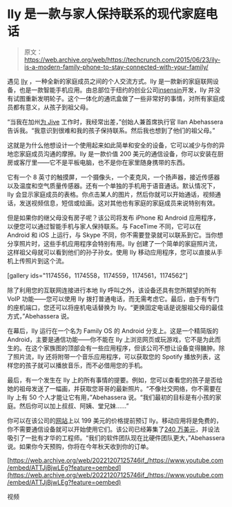 # Ily 是一款与家人保持联系的现代家庭电话 

> 原文：<https://web.archive.org/web/https://techcrunch.com/2015/06/23/ily-is-a-modern-family-phone-to-stay-connected-with-your-family/>

遇见 [Ily](https://web.archive.org/web/20221207125746/https://www.ily.co/) ，一种全新的家庭成员之间的个人交流方式。Ily 是一款新的家庭联网设备，也是一款智能手机应用。由总部位于纽约的创业公司[insensin](https://web.archive.org/web/20221207125746/http://www.insensi.com/)开发，Ily 并没有试图重新发明轮子。这个一体化的通讯盒做了一些非常好的事情，对所有家庭成员都有意义，从孩子到祖父母。

“当我在加州[为 Jive](https://web.archive.org/web/20221207125746/https://beta.techcrunch.com/2014/03/26/producteev-adds-ipad-and-outlook-apps-while-looking-back-at-its-acquisition/) 工作时，我经常出差，”创始人兼首席执行官 Ilan Abehassera 告诉我。“我意识到很难和我的孩子保持联系。然后我也想到了他们的祖父母。”

这就是为什么他想设计一个使用起来如此简单和安全的设备，它可以减少与你的异地恋家庭成员沟通的摩擦。Ily 是一款价值 200 美元的通信设备，你可以安装在厨房或客厅里——它不是平板电脑，也不是你在家里随身携带的东西。

它有一个 8 英寸的触摸屏，一个摄像头，一个麦克风，一个扬声器，接近传感器以及温度和空气质量传感器。还有一个单独的手机用于语音通话。默认情况下，Ily 会显示家庭成员的表格。你点击某人的图片，然后你就可以开始通话，视频通话，发送视频信息，短信或绘画。这对其他也有家庭的家庭成员来说特别有效。

但是如果你的继父母没有房子呢？该公司将发布 iPhone 和 Android 应用程序，以便您可以通过智能手机与家人保持联系。与 FaceTime 不同，它可以在 Android 和 iOS 上运行，与 Skype 不同，你不需要登录就可以联系到它。当你想分享照片时，这些手机应用程序会特别有用。Ily 创建了一个简单的家庭照片流，这样祖父母就可以看到他们的孙子孙女。使用 Ily 移动应用程序，您可以直接从手机上传照片到这个流。

[gallery ids="1174556，1174558，1174559，1174561，1174562"]

除了利用您的互联网连接进行本地 Ily 呼叫之外，该设备还具有您所期望的所有 VoIP 功能——您可以使用 Ily 拨打普通电话，而无需考虑它。最后，由于有专门的座机端口，您还可以将座机电话替换为 Ily。“更换固定电话是说服祖父母的最佳方式，”Abehassera 说。

在幕后，Ily 运行在一个名为 Family OS 的 Android 分支上。这是一个精简版的 Android，主要是通信功能——你不能在 Ily 上浏览网页或玩游戏，它不是为此而生的。在这个家族图的顶部会有一些应用程序，但该公司不想让设备变得臃肿。除了照片流，Ily 还将附带一个音乐应用程序，可以获取您的 Spotify 播放列表，这样您的孩子就可以播放音乐，而不必借用您的手机。

最后，有一个发生在 Ily 上的所有事情的提要。例如，您可以查看您的孩子是否给她的祖母发送了一幅画，并获取您哥哥的最新照片。“不像社交网络，你不需要在 Ily 上有 50 个人才能让它有用，”Abehassera 说。“我们最初的目标是有小孩的家庭。然后你可以加上叔叔、阿姨、堂兄妹……”

你可以在该公司的[网站](https://web.archive.org/web/20221207125746/https://www.ily.co/)上以 199 美元的价格提前预订 Ily。移动应用将是免费的，你不需要通信设备就可以开始使用它们。该公司已经筹集了[240 万美元](https://web.archive.org/web/20221207125746/https://beta.techcrunch.com/2015/01/28/ilan-abehassera-teases-insensi-a-device-for-long-distance-families/)，并设法吸引了一批有才华的工程师。“我们的软件团队现在比硬件团队更大，”Abehassera 说。如果你今天预购，你将在今年秋天收到你的订单。

[https://web.archive.org/web/20221207125746if_/https://www.youtube.com/embed/ATTJjBjwLEg?feature=oembed](https://web.archive.org/web/20221207125746if_/https://www.youtube.com/embed/ATTJjBjwLEg?feature=oembed)

视频